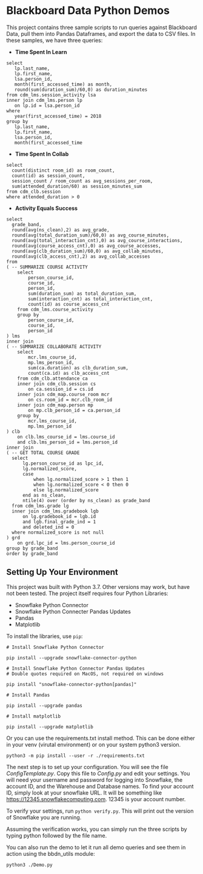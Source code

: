 # Blackboard Data Python Demos

This project contains three sample scripts to run queries against Blackboard Data, pull them into Pandas Dataframes, and export the data to CSV files. In these samples, we have three queries:

-   **Time Spent In Learn**

```
select
   lp.last_name,
   lp.first_name,
   lsa.person_id,
   month(first_accessed_time) as month,
   round(sum(duration_sum)/60,0) as duration_minutes
from cdm_lms.session_activity lsa
inner join cdm_lms.person lp
   on lp.id = lsa.person_id
where
   year(first_accessed_time) = 2018
group by
   lp.last_name,
   lp.first_name,
   lsa.person_id,
   month(first_accessed_time
```

-   **Time Spent In Collab**

```
select
  count(distinct room_id) as room_count,
  count(id) as session_count,
  session_count / room_count as avg_sessions_per_room,
  sum(attended_duration/60) as session_minutes_sum
from cdm_clb.session
where attended_duration > 0
```

-   **Activity Equals Success**

```
select
  grade_band,
  round(avg(ns_clean),2) as avg_grade,
  round(avg(total_duration_sum)/60,0) as avg_course_minutes,
  round(avg(total_interaction_cnt),0) as avg_course_interactions,
  round(avg(course_access_cnt),0) as avg_course_accesses,
  round(avg(clb_duration_sum)/60,0) as avg_collab_minutes,
  round(avg(clb_access_cnt),2) as avg_collab_accesses
from
( -- SUMMARIZE COURSE ACTIVITY
    select
        person_course_id,
        course_id,
        person_id,
        sum(duration_sum) as total_duration_sum,
        sum(interaction_cnt) as total_interaction_cnt,
        count(id) as course_access_cnt
    from cdm_lms.course_activity
    group by
        person_course_id,
        course_id,
        person_id
) lms
inner join
( -- SUMMARIZE COLLABORATE ACTIVITY
    select
        mcr.lms_course_id,
        mp.lms_person_id,
        sum(ca.duration) as clb_duration_sum,
        count(ca.id) as clb_access_cnt
    from cdm_clb.attendance ca
    inner join cdm_clb.session cs
        on ca.session_id = cs.id
    inner join cdm_map.course_room mcr
        on cs.room_id = mcr.clb_room_id
    inner join cdm_map.person mp
        on mp.clb_person_id = ca.person_id
    group by
        mcr.lms_course_id,
        mp.lms_person_id
) clb
    on clb.lms_course_id = lms.course_id
    and clb.lms_person_id = lms.person_id
inner join
( -- GET TOTAL COURSE GRADE
  select
      lg.person_course_id as lpc_id,
      lg.normalized_score,
      case
          when lg.normalized_score > 1 then 1
          when lg.normalized_score < 0 then 0
          else lg.normalized_score
      end as ns_clean,
      ntile(4) over (order by ns_clean) as grade_band
  from cdm_lms.grade lg
  inner join cdm_lms.gradebook lgb
      on lg.gradebook_id = lgb.id
      and lgb.final_grade_ind = 1
      and deleted_ind = 0
  where normalized_score is not null
) grd
    on grd.lpc_id = lms.person_course_id
group by grade_band
order by grade_band
```

## Setting Up Your Environment

This project was built with Python 3.7. Other versions may work, but have not been tested. The project itself requires four Python Libraries:

-   Snowflake Python Connector
-   Snowflake Python Connecter Pandas Updates
-   Pandas
-   Matplotlib

To install the libraries, use `pip`:

```
# Install Snowflake Python Connector

pip install --upgrade snowflake-connector-python

# Install Snowflake Python Connector Pandas Updates
# Double quotes required on MacOS, not required on windows

pip install "snowflake-connector-python[pandas]"

# Install Pandas

pip install --upgrade pandas

# Install matplotlib

pip install --upgrade matplotlib
```

Or you can use the requirements.txt install method. This can be done either in your venv (virutal environment) or on your system python3 version.

```
python3 -m pip install --user -r ./requirements.txt
```

The next step is to set up your configuration. You will see the file _ConfigTemplate.py_. Copy this file to _Config.py_ and edit your settings. You will need your username and password for logging into Snowflake, the account ID, and the Warehouse and Database names. To find your account ID, simply look at your snowflake URL. It will be something like https://12345.snowflakecomputing.com. 12345 is your account number.

To verify your settings, run `python verify.py`. This will print out the version of Snowflake you are running.

Assuming the verification works, you can simply run the three scripts by typing python followed by the file name.

You can also run the demo to let it run all demo queries and see them in action using the bbdn_utils module:

```
python3 ./Demo.py
```
